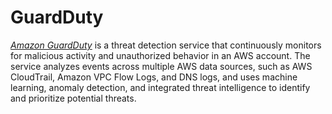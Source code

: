 # GuardDuty

_[Amazon GuardDuty](https://aws.amazon.com/guardduty/)_ is a threat detection service that continuously monitors for malicious
activity and unauthorized behavior in an AWS account. The service analyzes events across multiple AWS data sources, such as
AWS CloudTrail, Amazon VPC Flow Logs, and DNS logs, and uses machine learning, anomaly detection, and integrated threat
intelligence to identify and prioritize potential threats.






<!-- ##DOCS-SOURCER-START
{
  "sourcePlugin": "local-copier",
  "hash": "9cb49659918b9b4e5dd2a2d286b0e06e"
}
##DOCS-SOURCER-END -->
